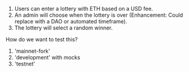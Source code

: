 1. Users can enter a lottery with ETH based on a USD fee.
2. An admin will choose when the lottery is over (Enhancement: Could replace with a DAO or automated timeframe).
3. The lottery will select a random winner.

How do we want to test this?

1. 'mainnet-fork'
2. 'development' with mocks
3. 'testnet'
